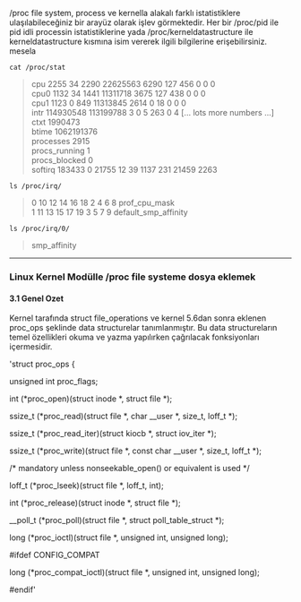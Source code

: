 /proc file system, process ve kernella alakalı farklı istatistiklere ulaşılabileceğiniz bir arayüz
olarak işlev görmektedir. Her bir /proc/pid ile pid idli processin istatistiklerine yada /proc/kerneldatastructure ile kerneldatastructure kısmına isim vererek ilgili bilgilerine erişebilirsiniz. mesela


```
cat /proc/stat
```
>cpu 2255 34 2290 22625563 6290 127 456 0 0 0 <br>
cpu0 1132 34 1441 11311718 3675 127 438 0 0 0 <br>
cpu1 1123 0 849 11313845 2614 0 18 0 0 0 <br>
intr 114930548 113199788 3 0 5 263 0 4 [... lots more numbers ...] <br>
ctxt 1990473 <br>
btime 1062191376 <br>
processes 2915 <br>
procs_running 1 <br>
procs_blocked 0 <br>
softirq 183433 0 21755 12 39 1137 231 21459 2263 

```
ls /proc/irq/
```
>0 10 12 14 16 18 2 4 6 8 prof_cpu_mask <br>
1 11 13 15 17 19 3 5 7 9 default_smp_affinity <br>

```
ls /proc/irq/0/
```
>smp_affinity <br>
------------------------

<h3>Linux Kernel Modülle /proc file systeme dosya eklemek</h3> 

<h4>3.1 Genel Ozet</h4>

Kernel tarafında struct file_operations ve kernel 5.6dan sonra eklenen proc_ops şeklinde data structurelar tanımlanmıştır. Bu data structureların temel özellikleri okuma ve yazma yapılırken çağrılacak fonksiyonları içermesidir.

'struct proc_ops {

unsigned int proc_flags;

int (*proc_open)(struct inode *, struct file *);

ssize_t (*proc_read)(struct file *, char __user *, size_t, loff_t *);

ssize_t (*proc_read_iter)(struct kiocb *, struct iov_iter *);

ssize_t (*proc_write)(struct file *, const char __user *, size_t, loff_t *);

/* mandatory unless nonseekable_open() or equivalent is used */

loff_t (*proc_lseek)(struct file *, loff_t, int);

int (*proc_release)(struct inode *, struct file *);

__poll_t (*proc_poll)(struct file *, struct poll_table_struct *);

long (*proc_ioctl)(struct file *, unsigned int, unsigned long);

#ifdef CONFIG_COMPAT

long (*proc_compat_ioctl)(struct file *, unsigned int, unsigned long);

#endif'
